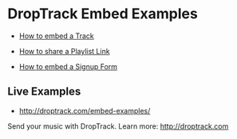 DropTrack Embed Examples
==

- [How to embed a Track](http://droptrack-assets.s3.amazonaws.com/images/track-embed.png)

- [How to share a Playlist Link](http://droptrack-assets.s3.amazonaws.com/images/bundle-embed.png)

- [How to embed a Signup Form](http://droptrack-assets.s3.amazonaws.com/images/signup-form-embed.png)

Live Examples
--
- http://droptrack.com/embed-examples/

Send your music with DropTrack. Learn more: http://droptrack.com
